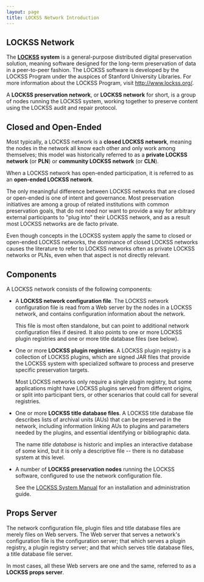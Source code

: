 ```yaml
---
layout: page
title: LOCKSS Network Introduction
---
```


## LOCKSS Network

The **[LOCKSS](https://www.lockss.org/) system** is a general-purpose distributed digital preservation solution, meaning software designed for the long-term preservation of data in a peer-to-peer fashion. The LOCKSS software is developed by the LOCKSS Program under the auspices of Stanford University Libraries. For more information about the LOCKSS Program, visit <http://www.lockss.org/>.

A **LOCKSS preservation network**, or **LOCKSS network** for short, is a group of nodes running the LOCKSS system, working together to preserve content using the LOCKSS audit and repair protocol.

## Closed and Open-Ended

Most typically, a LOCKSS network is a **closed LOCKSS network**, meaning the nodes in the network all know each other and only work among themselves; this model was historically referred to as a **private LOCKSS network** (or **PLN**) or **community LOCKSS network** (or **CLN**).

When a LOCKSS network has open-ended participation, it is referred to as an **open-ended LOCKSS network**.

The only meaningful difference between LOCKSS networks that are closed or open-ended is one of intent and governance. Most preservation initiatives are among a group of related institutions with common preservation goals, that do not need nor want to provide a way for arbitrary external participants to "plug into" their LOCKSS network, and as a result most LOCKSS networks are de facto private.

Even though concepts in the LOCKSS system apply the same to closed or open-ended LOCKSS networks, the dominance of closed LOCKSS networks causes the literature to refer to LOCKSS networks often as private LOCKSS networks or PLNs, even when that aspect is not directly relevant.

## Components

A LOCKSS network consists of the following components:

*   A **LOCKSS network configuration file**. The LOCKSS network configuration file is read from a Web server by the nodes in a LOCKSS network, and contains configuration information about the network.

    This file is most often standalone, but can point to additional network configuration files if desired. It also points to one or more LOCKSS plugin registries and one or more title database files (see below).

*   One or more **LOCKSS plugin registries**. A LOCKSS plugin registry is a collection of LOCKSS plugins, which are signed JAR files that provide the LOCKSS system with specialized software to process and preserve specific preservation targets.

    Most LOCKSS networks only require a single plugin registry, but some applications might have LOCKSS plugins served from different origins, or split into participant tiers, or other scenarios that could call for several registries.

*   One or more **LOCKSS title database files**. A LOCKSS title database file describes lists of archival units (AUs) that can be preserved in the network, including information linking AUs to plugins and parameters needed by the plugins, and essential identifying or bibliographic data.

    The name *title database* is historic and implies an interactive database of some kind, but it is only a descriptive file -- there is no database system at this level.

*   A number of **LOCKSS preservation nodes** running the LOCKSS software, configured to use the network configuration file.

    See the [LOCKSS System Manual](../manual) for an installation and administration guide.

## Props Server

The network configuration file, plugin files and title database files are merely files on Web servers. The Web server that serves a network's configuration file is the configuration server; that which serves a plugin registry, a plugin registry server; and that which serves title database files,
a title database file server.

In most cases, all these Web servers are one and the same, referred to as a **LOCKSS props server**.
